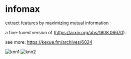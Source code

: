 # infomax
extract features by maximizing mutual information


a fine-tuned version of (https://arxiv.org/abs/1808.06670).

see more: https://kexue.fm/archives/6024

![knn1](https://kexue.fm/usr/uploads/2018/10/1623425049.png) ![knn2](https://kexue.fm/usr/uploads/2018/10/1899771582.png)
